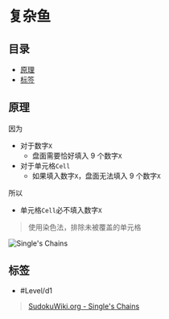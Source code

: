 # 复杂鱼

<!-- START doctoc generated TOC please keep comment here to allow auto update -->
<!-- DON'T EDIT THIS SECTION, INSTEAD RE-RUN doctoc TO UPDATE -->
## 目录

- [原理](#%E5%8E%9F%E7%90%86)
- [标签](#%E6%A0%87%E7%AD%BE)

<!-- END doctoc generated TOC please keep comment here to allow auto update -->

## 原理

因为
- 对于数字`X`
	- 盘面需要恰好填入 9 个数字`X`
- 对于单元格`Cell`
	- 如果填入数字`X`，盘面无法填入 9 个数字`X`

所以
- 单元格`Cell`必不填入数字`X`

> 使用染色法，排除未被覆盖的单元格

![Single's Chains](https://www.sudokuwiki.org/PuzImages/SC_Rule2.png)

## 标签

- #Level/d1

> [SudokuWiki.org - Single's Chains](https://www.sudokuwiki.org/Singles_Chains)
